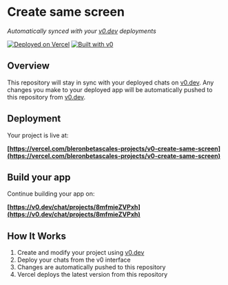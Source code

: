 # Create same screen

*Automatically synced with your [v0.dev](https://v0.dev) deployments*

[![Deployed on Vercel](https://img.shields.io/badge/Deployed%20on-Vercel-black?style=for-the-badge&logo=vercel)](https://vercel.com/bleronbetascales-projects/v0-create-same-screen)
[![Built with v0](https://img.shields.io/badge/Built%20with-v0.dev-black?style=for-the-badge)](https://v0.dev/chat/projects/8mfmieZVPxh)

## Overview

This repository will stay in sync with your deployed chats on [v0.dev](https://v0.dev).
Any changes you make to your deployed app will be automatically pushed to this repository from [v0.dev](https://v0.dev).

## Deployment

Your project is live at:

**[https://vercel.com/bleronbetascales-projects/v0-create-same-screen](https://vercel.com/bleronbetascales-projects/v0-create-same-screen)**

## Build your app
 
Continue building your app on:

**[https://v0.dev/chat/projects/8mfmieZVPxh](https://v0.dev/chat/projects/8mfmieZVPxh)**

## How It Works

1. Create and modify your project using [v0.dev](https://v0.dev)
2. Deploy your chats from the v0 interface
3. Changes are automatically pushed to this repository
4. Vercel deploys the latest version from this repository
